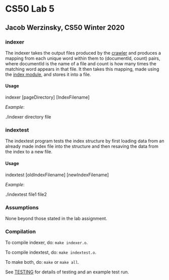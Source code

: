 # CS50 Lab 5
## Jacob Werzinsky, CS50 Winter 2020

### indexer

The indexer takes the output files produced by the [crawler](../crawler/README.md) and produces a mapping from each 
unique word within them to (documentId, count) pairs, where documentId is the name of a file and count is how many times 
the matching word appears in that file. It then takes this mapping, made using the [index module](../common/index.h), and stores it into a file.

#### Usage

indexer [pageDirectory] [IndexFilename]

*Example*:

./indexer directory file

### indextest

The indextest program tests the index structure by first loading data from an already made index file into the structure
and then resaving the data from the index to a new file.

#### Usage

indextest [oldIndexFilename] [newIndexFilename]

*Example*:

./indextest file1 file2

### Assumptions

None beyond those stated in the lab assignment.

### Compilation
To compile indexer, do: `make indexer.o`.

To compile indextest, do: `make indextest.o`.

To make both, do: `make` or `make all`.

See [TESTING](TESTING.md) for details of testing and an example test run.
